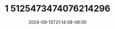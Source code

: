 --- 
title: "1 5125473474076214296"
description: "streaming   1 5125473474076214296 durasi panjang video full  "
date: 2024-09-13T21:14:08-08:00
file_code: "ww4cr3l7obru"
draft: false
cover: "at140oikmc51ooq8.jpg"
tags: ["indo", "bokep-indo", "bokep-viral", "bokep-ig"]
length: 75
fld_id: "1483824"
foldername: "Aurel xyz"
categories: ["Aurel xyz"]
views: 0
---